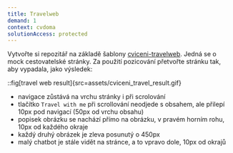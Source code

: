 ```yaml
---
title: Travelweb
demand: 1
context: cvdoma
solutionAccess: protected
---
```


Vytvořte si repozitář na základě šablony [cviceni-travelweb](https://github.com/Czechitas-podklady-WEB/cviceni-travelweb).
Jedná se o mock cestovatelské stránky. Za použití pozicování přetvořte stránku tak, aby vypadala, jako výsledek:

::fig[travel web result]{src=assets/cviceni_travel_result.gif}

- navigace zůstává na vrchu stránky i při scrolování
- tlačítko `Travel with me` při scrollování neodjede s obsahem, ale přilepí 10px pod navigací (50px od vrchu obsahu)
- popisek obrázku se nachází přímo na obrázku, v pravém horním rohu, 10px od každého okraje
- každý druhý obrázek je zleva posunutý o 450px
- malý chatbot je stále vidět na stránce, a to vpravo dole, 10px od okrajů
